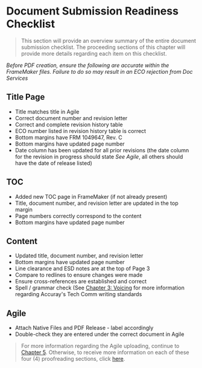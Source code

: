 # Document Submission Readiness Checklist

> This section will provide an overview summary of the entire document submission checklist. The proceeding sections of this chapter will provide more details regarding each item on this checklist.

*Before PDF creation, ensure the following are accurate within the FrameMaker files. Failure to do so may result in an ECO rejection from Doc Services*

## Title Page

* Title matches title in Agile
* Correct document number and revision letter
* Correct and complete revision history table
* ECO number listed in revision history table is correct
* Bottom margins have FRM 1049647, Rev. C
* Bottom margins have updated page number
* Date column has been updated for all prior revisions (the date column for the revision in progress should state *See Agile*, all others should have the date of release listed)

## TOC

* Added new TOC page in FrameMaker (if not already present)
* Title, document number, and revision letter are updated in the top margin
* Page numbers correctly correspond to the content
* Bottom margins have updated page number

## Content

* Updated title, document number, and revision letter
* Bottom margins have updated page number
* Line clearance and ESD notes are at the top of Page 3
* Compare to redlines to ensure changes were made
* Ensure cross-references are established and correct
* Spell / grammar check (See [Chapter 3: Voicing](https://github.com/taddieken95/Accuray_Tech_Comm_Guide/blob/master/Chapter%203:%20Voicing/READme.md) for more information regarding Accuray's Tech Comm writing standards

## Agile

* Attach Native Files and PDF Release - label accordingly
* Double-check they are entered under the correct document in Agile

> For more information regarding the Agile uploading, continue to [Chapter 5](https://github.com/taddieken95/Accuray_Tech_Comm_Guide/blob/master/Chapter%205:%20ECOs/READme.md). Otherwise, to receive more information on each of these four (4) proofreading sections, click [here](https://github.com/taddieken95/Accuray_Tech_Comm_Guide/blob/master/Chapter%204:%20Proofreading/Section%202:%20Title%20Page.md).
